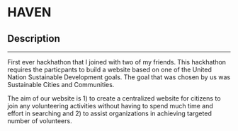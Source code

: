 # HAVEN

## Description 
------------------------------------------------------------------
First ever hackhathon that I joined with two of my friends. This hackhathon requires the particpants to build a website based on one of the United Nation Sustainable Development goals. The goal that was chosen by us was Sustainable Cities and Communities. 

The aim of our website is 1) to create a centralized website for citizens to join any volunteering activities without having to spend much time and effort in searching and 2) to assist organizations in achieving targeted number of volunteers. 

         
